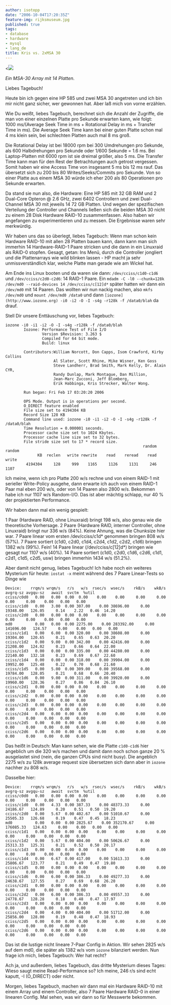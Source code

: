 ```yaml
---
author: isotopp
date: "2006-10-04T17:20:35Z"
feature-img: rijksmuseum.jpg
published: true
tags:
- database
- hardware
- mysql
- lang_de
title: Kris vs. 2xMSA 30
---
```


<![](https://blog.koehntopp.info/uploads/msa30-prod.gif)

*Ein MSA-30 Array mit 14 Platten.*

Liebes Tagebuch!

Heute bin ich gegen eine HP 585 und zwei MSA 30 angetreten und ich bin mir nicht ganz sicher, wer gewonnen hat.
Aber laß mich von vorne erzählen.

Wie Du weißt, liebes Tagebuch, berechnet sich die Anzahl der Zugriffe, die man von einer einzelnen Platte pro Sekunde erwarten kann, wie folgt: 1000 ms/(Average Seek Time in ms + Rotational Delay in ms + Transfer Time in ms).
Die Average Seek Time kann bei einer guten Platte schon mal 4 ms klein sein, bei schlechten Platten auch mal 8 ms groß.

Die Rotational Delay ist bei 18000 rpm bei 300 Umdrehungen pro Sekunde, als 600 Halbdrehungen pro Sekunde oder 1/600 Sekunde = 1.6 ms.
Bei Laptop-Platten mit 6000 rpm ist sie dreimal größer, also 5 ms.
Die Transfer Time kann man für den Rest der Betrachtungen auch getrost vergessen.
Somit haben wir eine Access Time von insgesamt 5 ms bis 12 ms rauf.
Das übersetzt sich zu 200 bis 80 Writes/Seeks/Commits pro Sekunde.
Von so einer Platte aus einem MSA 30 würde ich eher 200 als 80 Operationen pro Sekunde erwarten.

Da stand sie nun also, die Hardware:
Eine HP 585 mit 32 GB RAM und 2 Dual-Core Opteron @ 2.6 GHz, zwei 6402 Controllern und zwei Dual-Channel MSA 30 mit jeweils 14 72 GB Platten.
Und wegen der spezifischen Verteilung der Controller und Channels ließen sich die beiden MSA 30 nicht zu einem 28 Disk Hardware RAID-10 zusammenfassen.
Also haben wir angefangen zu experimentieren und zu messen.
Die Ergebnisse waren sehr merkwürdig.

Wir haben uns das so überlegt, liebes Tagebuch:
Wenn man schon kein Hardware RAID-10 mit allen 28 Platten bauen kann, dann kann man sich immerhin 14 Hardware-RAID-1 Paare stricken und die dann in ein Linuxraid als RAID-0 stopfen.
Gesagt, getan:
Ins Menü, durch die Controller jongliert und die Plattenarrays wie wild blinken lassen - HP macht ja sehr unmissverständlich klar, welche Platte man gerade wie am Wickel hat.

Am Ende ins Linux booten und da waren sie dann: `/dev/cciss/c1d0-c1d6` und `/dev/cciss/c2d0-c2d6`:
14 RAID-1 Paare.
Ein `mdadm -C -l0 --chunk=128k /dev/md0 --raid-devices 14 /dev/cciss/c[12]d*` später hatten wir dann ein `/dev/md0` mit 14 Paaren.
Das wollten wir nun nackig machen, also `mkfs /dev/md0` und `mount /dev/md0 /data0` und dann
`[iozone](http://www.iozone.org) -i0 -i2 -O -I -s4g -r128k -f /data0/blah` da drauf.

Stell Dir unsere Enttäuschung vor, liebes Tagebuch:

```console
iozone -i0 -i1 -i2 -O -I -s4g -r128k -f /data0/blah
        Iozone: Performance Test of File I/O
                Version $Revision: 3.263 $
                Compiled for 64 bit mode.
                Build: linux

        Contributors:William Norcott, Don Capps, Isom Crawford, Kirby Collins
                     Al Slater, Scott Rhine, Mike Wisner, Ken Goss
                     Steve Landherr, Brad Smith, Mark Kelly, Dr. Alain CYR,
                     Randy Dunlap, Mark Montague, Dan Million,
                     Jean-Marc Zucconi, Jeff Blomberg,
                     Erik Habbinga, Kris Strecker, Walter Wong.

        Run began: Fri Feb 17 03:20:20 2006

        OPS Mode. Output is in operations per second.
        O_DIRECT feature enabled
        File size set to 4194304 KB
        Record Size 128 KB
        Command line used: iozone -i0 -i1 -i2 -O -I -s4g -r128k -f /data0/blah
        Time Resolution = 0.000001 seconds.
        Processor cache size set to 1024 Kbytes.
        Processor cache line size set to 32 bytes.
        File stride size set to 17 * record size.
                                                            random  random
              KB  reclen   write rewrite    read    reread    read   write
         4194304     128     999    1165     1126     1131     246    1107
```

Ich meine, wenn ich pro Platte 200 w/s rechne und von einem RAID-1 mit serieller Write-Policy ausgehe, dann erwarte ich auch von einem RAID-1 Paar mal eben 200 w/s, oder von 14 Paaren also 2800 w/s.
Bekommen habe ich nur 1107 w/s Random-I/O.
Das ist aber mächtig schlapp, nur 40 % der projektierten Performance.

Wir haben dann mal ein wenig gespielt:

1 Paar (Hardware RAID, ohne Linuxraid) bringt 198 w/s, also genau wie die theoretische Vorhersage.
2 Paare (Hardware RAID, interner Controller, ohne Linuxraid) bringt nur 336 w/s (84%).
Keine Ahnung, was die Chunksize hier war.
7 Paare linear vom ersten /dev/cciss/c1d* genommen bringen 808 w/s (57%).
7 Paare sortiert (c1d0, c2d0, c1d4, c2d4, c1d2, c2d2, c1d6) bringen 1382 w/s (99%). Fein!
14 Paare linear (/dev/cciss/c[12]d*) bringen wie gesagt nur 1107 w/s (40%).
14 Paare sortiert (c1d0, c2d0, c1d6, c2d6, c1d1, c2d1, c1d5, c2d5, usw) bringen immerhin 1434 w/s (51.2%).

Aber damit nicht genug, liebes Tagebuch!
Ich habe noch ein weiteres Mysterium für heute: `iostat -x` meint während des 7 Paare Linear-Tests so Dinge wie

```console
Device:    rrqm/s wrqm/s   r/s   w/s  rsec/s  wsec/s    rkB/s    wkB/s avgrq-sz avgqu-sz   await  svctm  %util
cciss/c0d0   0.00   0.00  0.00  0.00    0.00    0.00     0.00     0.00     0.00     0.00    0.00   0.00   0.00
cciss/c1d0   0.00   3.00  0.00 307.00    0.00 38696.00     0.00 19348.00   126.05     0.14    2.22   0.46  14.20
cciss/c2d0   0.00   0.00  0.00  0.00    0.00    0.00     0.00     0.00     0.00     0.00    0.00   0.00   0.00
md0          0.00   0.00  0.00 2275.00    0.00 283392.00     0.00 141696.00   124.57     0.00    0.00   0.00   0.00
cciss/c1d1   0.00   6.00  0.00 320.00    0.00 38608.00     0.00 19304.00   120.65     0.21    0.65   0.63  20.20
cciss/c1d2   0.00   9.00  0.00 342.00    0.00 42416.00     0.00 21208.00   124.02     0.23    0.66   0.64  22.00
cciss/c1d3   0.00   0.00  0.00 335.00    0.00 44280.00     0.00 22140.00   132.18     0.23    0.69   0.67  22.60
cciss/c1d4   0.00   0.00  0.00 318.00    0.00 39904.00     0.00 19952.00   125.48     0.22    0.70   0.68  21.60
cciss/c1d5   0.00   5.00  0.00 309.00    0.00 39568.00     0.00 19784.00   128.05     0.21    0.68   0.66  20.40
cciss/c1d6   0.00   9.00  0.00 311.00    0.00 39920.00     0.00 19960.00   128.36     0.27    0.86   0.84  26.10
cciss/c2d1   0.00   0.00  0.00  0.00    0.00    0.00     0.00     0.00     0.00     0.00    0.00   0.00   0.00
cciss/c2d2   0.00   0.00  0.00  0.00    0.00    0.00     0.00     0.00     0.00     0.00    0.00   0.00   0.00
cciss/c2d3   0.00   0.00  0.00  0.00    0.00    0.00     0.00     0.00     0.00     0.00    0.00   0.00   0.00
cciss/c2d4   0.00   0.00  0.00  0.00    0.00    0.00     0.00     0.00     0.00     0.00    0.00   0.00   0.00
cciss/c2d5   0.00   0.00  0.00  0.00    0.00    0.00     0.00     0.00     0.00     0.00    0.00   0.00   0.00
cciss/c2d6   0.00   0.00  0.00  0.00    0.00    0.00     0.00     0.00     0.00     0.00    0.00   0.00   0.00
```

Das heißt in Deutsch:
Man kann sehen, wie die Platte `c1d0-c1d6` hier angeblich um die 320 w/s machen und damit dann noch schon ganze 20 % ausgelastet sind (nein, die ganzen CPUs sind nicht busy).
Die angeblich 2275 w/s zu 128k average request size übersetzen sich dann aber in `iozone` nachher zu 808 w/s.

Dasselbe hier:

```console
Device:    rrqm/s wrqm/s   r/s   w/s  rsec/s  wsec/s    rkB/s    wkB/s avgrq-sz avgqu-sz   await  svctm  %util
cciss/c0d0   0.00   0.00  0.00  0.00    0.00    0.00     0.00     0.00     0.00     0.00    0.00   0.00   0.00
cciss/c1d0   0.00   4.33  0.00 387.33    0.00 48373.33     0.00 24186.67   124.89     0.20    0.51   0.50  19.20
cciss/c2d0   0.00   5.67  0.00 402.67    0.00 51010.67     0.00 25505.33   126.68     0.19    0.47   0.45  18.23
md0          0.00   0.00  0.00 2825.67    0.00 352170.67     0.00 176085.33   124.63     0.00    0.00   0.00   0.00
cciss/c1d1   0.00   0.00  0.00  0.00    0.00    0.00     0.00     0.00     0.00     0.00    0.00   0.00   0.00
cciss/c1d2   0.00   5.67  0.00 404.00    0.00 50626.67     0.00 25313.33   125.31     0.21    0.52   0.50  20.17
cciss/c1d3   0.00   0.00  0.00  0.00    0.00    0.00     0.00     0.00     0.00     0.00    0.00   0.00   0.00
cciss/c1d4   0.00   6.67  0.00 417.00    0.00 51613.33     0.00 25806.67   123.77     0.21    0.49   0.47  19.80
cciss/c1d5   0.00   0.00  0.00  0.00    0.00    0.00     0.00     0.00     0.00     0.00    0.00   0.00   0.00
cciss/c1d6   0.00   6.00  0.00 386.33    0.00 49277.33     0.00 24638.67   127.55     0.27    0.69   0.68  26.20
cciss/c2d1   0.00   0.00  0.00  0.00    0.00    0.00     0.00     0.00     0.00     0.00    0.00   0.00   0.00
cciss/c2d2   0.00   6.00  0.00 386.33    0.00 49557.33     0.00 24778.67   128.28     0.18    0.48   0.47  17.97
cciss/c2d3   0.00   0.00  0.00  0.00    0.00    0.00     0.00     0.00     0.00     0.00    0.00   0.00   0.00
cciss/c2d4   0.00   4.00  0.00 404.00    0.00 51712.00     0.00 25856.00   128.00     0.19    0.48   0.47  18.93
cciss/c2d5   0.00   0.00  0.00  0.00    0.00    0.00     0.00     0.00     0.00     0.00    0.00   0.00   0.00
cciss/c2d6   0.00   0.00  0.00  0.00    0.00    0.00     0.00     0.00     0.00     0.00    0.00   0.00   0.00
```

Das ist die lustige nicht lineare 7-Paar Config in Aktion.
Wir sehen 2825 w/s auf dem md0, die später als 1382 w/s vom `iozone` bilanziert werden.
Nun frage ich mich, liebes Tagebuch: Wer hat recht?

Ach ja, und außerdem, liebes Tagebuch, das dritte Mysterium dieses Tages:
Wieso saugt meine Read-Performance so?
Ich meine, 246 r/s sind echt kaputt, -I (O_DIRECT) oder nicht.

Morgen, liebes Tagebuch, machen wir dann mal ein Hardware RAID-10 mit einem Array und einem Controller, also 7 Paare Hardware RAID-0 in einer linearen Config.
Mal sehen, was wir dann so für Messwerte bekommen.
